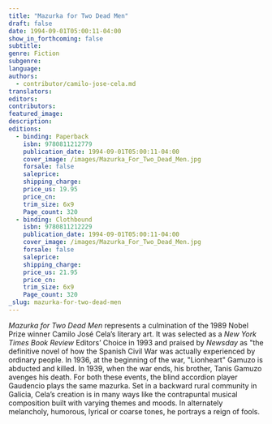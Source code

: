 ```yaml
---
title: "Mazurka for Two Dead Men"
draft: false
date: 1994-09-01T05:00:11-04:00
show_in_forthcoming: false
subtitle:
genre: Fiction
subgenre:
language:
authors:
  - contributor/camilo-jose-cela.md
translators:
editors:
contributors:
featured_image:
description:
editions:
  - binding: Paperback
    isbn: 9780811212779
    publication_date: 1994-09-01T05:00:11-04:00
    cover_image: /images/Mazurka_For_Two_Dead_Men.jpg
    forsale: false
    saleprice:
    shipping_charge:
    price_us: 19.95
    price_cn:
    trim_size: 6x9
    Page_count: 320
  - binding: Clothbound
    isbn: 9780811212229
    publication_date: 1994-09-01T05:00:11-04:00
    cover_image: /images/Mazurka_For_Two_Dead_Men.jpg
    forsale: false
    saleprice:
    shipping_charge:
    price_us: 21.95
    price_cn:
    trim_size: 6x9
    Page_count: 320
_slug: mazurka-for-two-dead-men
---
```


_Mazurka for Two Dead Men_ represents a culmination of the 1989 Nobel Prize winner Camilo José Cela’s literary art. It was selected as a _New York Times Book Review_ Editors’ Choice in 1993 and praised by _Newsday_ as "the definitive novel of how the Spanish Civil War was actually experienced by ordinary people. In 1936, at the beginning of the war, "Lionheart" Gamuzo is abducted and killed. In 1939, when the war ends, his brother, Tanis Gamuzo avenges his death. For both these events, the blind accordion player Gaudencio plays the same mazurka. Set in a backward rural community in Galicia, Cela’s creation is in many ways like the contrapuntal musical composition built with varying themes and moods. In alternately melancholy, humorous, lyrical or coarse tones, he portrays a reign of fools.

